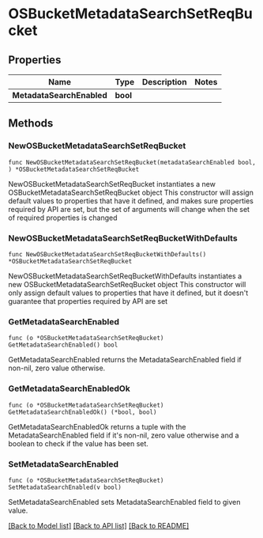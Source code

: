 # OSBucketMetadataSearchSetReqBucket

## Properties

Name | Type | Description | Notes
------------ | ------------- | ------------- | -------------
**MetadataSearchEnabled** | **bool** |  | 

## Methods

### NewOSBucketMetadataSearchSetReqBucket

`func NewOSBucketMetadataSearchSetReqBucket(metadataSearchEnabled bool, ) *OSBucketMetadataSearchSetReqBucket`

NewOSBucketMetadataSearchSetReqBucket instantiates a new OSBucketMetadataSearchSetReqBucket object
This constructor will assign default values to properties that have it defined,
and makes sure properties required by API are set, but the set of arguments
will change when the set of required properties is changed

### NewOSBucketMetadataSearchSetReqBucketWithDefaults

`func NewOSBucketMetadataSearchSetReqBucketWithDefaults() *OSBucketMetadataSearchSetReqBucket`

NewOSBucketMetadataSearchSetReqBucketWithDefaults instantiates a new OSBucketMetadataSearchSetReqBucket object
This constructor will only assign default values to properties that have it defined,
but it doesn't guarantee that properties required by API are set

### GetMetadataSearchEnabled

`func (o *OSBucketMetadataSearchSetReqBucket) GetMetadataSearchEnabled() bool`

GetMetadataSearchEnabled returns the MetadataSearchEnabled field if non-nil, zero value otherwise.

### GetMetadataSearchEnabledOk

`func (o *OSBucketMetadataSearchSetReqBucket) GetMetadataSearchEnabledOk() (*bool, bool)`

GetMetadataSearchEnabledOk returns a tuple with the MetadataSearchEnabled field if it's non-nil, zero value otherwise
and a boolean to check if the value has been set.

### SetMetadataSearchEnabled

`func (o *OSBucketMetadataSearchSetReqBucket) SetMetadataSearchEnabled(v bool)`

SetMetadataSearchEnabled sets MetadataSearchEnabled field to given value.



[[Back to Model list]](../README.md#documentation-for-models) [[Back to API list]](../README.md#documentation-for-api-endpoints) [[Back to README]](../README.md)


